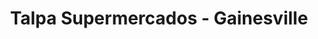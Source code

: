 ---
title: "Talpa Supermercados - Gainesville"
url: /gainesville/talpa-supermercados-gainesville/
shop: Supermarkt
---